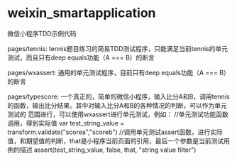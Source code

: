 # weixin_smartapplication
微信小程序TDD示例代码

pages/tennis: tennis题目练习的简易TDD测试程序，只能满足当前tennis的单元测试，而且只有deep equals功能（A === B）的断言

pages/wxassert: 通用的单元测试程序，目前只有deep equals功能（A === B）的断言

pages/typescore: 一个真正的，简单的微信小程序，输入比分A和B，调用tennis的函数，输出比分结果。其中对输入比分A和B的各种情况的判断，可以作为单元测试的
范围进行，可以使用wxassert进行单元测试，例如：
//单元测试功能函数调用，得到实际值
var test_string_value = transform.validate("scorea","scoreb")
//调用单元测试assert函数，进行实际值，和期望值的判断，that是小程序当前页面的引用，最后一个参数是当前测试用例的描述
assert(test_string_value, false, that, "string value filter")

